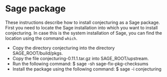 Sage package
============

These instructions describe how to install conjecturing as a Sage package.
First you need to locate the Sage installation into which you want to install
conjecturing. In case this is the system installation of Sage, you can find
the location using the command `which`.

 * Copy the directory conjecturing into the directory SAGE_ROOT/build/pkgs.
 * Copy the file conjecturing-0.11.1.tar.gz into SAGE_ROOT/upstream.
 * Run the following command:
     $ sage -sh sage-fix-pkg-checksums
 * Install the package using the following command:
     $ sage -i conjecturing
